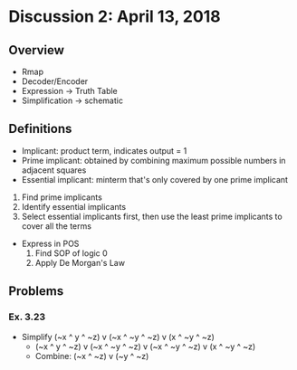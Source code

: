 # Discussion 2: April 13, 2018
## Overview
* Rmap
* Decoder/Encoder
* Expression -> Truth Table
* Simplification -> schematic
## Definitions
* Implicant: product term, indicates output = 1
* Prime implicant: obtained by combining maximum possible numbers in adjacent squares
* Essential implicant: minterm that's only covered by one prime implicant
1. Find prime implicants
2. Identify essential implicants
3. Select essential implicants first, then use the least prime implicants to cover all the terms
* Express in POS
  1. Find SOP of logic 0
  2. Apply De Morgan's Law
## Problems
### Ex. 3.23
* Simplify (~x ^ y ^ ~z) v (~x ^ ~y ^ ~z) v (x ^ ~y ^ ~z)
  * (~x ^ y ^ ~z) v (~x ^ ~y ^ ~z) v (~x ^ ~y ^ ~z) v (x ^ ~y ^ ~z)
  * Combine: (~x ^ ~z) v (~y ^ ~z)
  
